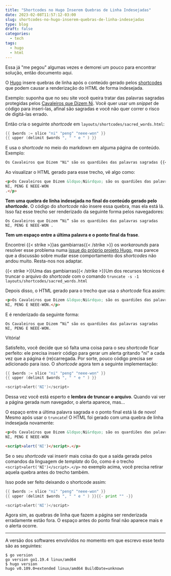 ```yaml
---
title: "Shortcodes no Hugo Inserem Quebras de Linha Indesejadas"
date: 2023-02-08T11:57:12-03:00
slug: shortcodes-no-hugo-inserem-quebras-de-linha-indesejadas
type: blog
draft: false
categories:
  - tech
tags:
  - hugo
  - html
---
```

Essa já "me pegou" algumas vezes e demorei um pouco para encontrar solução, então documento aqui.

O [Hugo](https://gohugo.io/) insere quebras de linha após o conteúdo gerado pelos [shortcodes](https://gohugo.io/content-management/shortcodes/) que podem causar a renderização do HTML de forma indesejada.

Exemplo: suponha que no seu site você queira tratar das palavras sagradas protegidas pelos [Cavaleiros que Dizem Ni](https://youtu.be/0e2kaQqxmQ0). Você quer usar um *snippet* de código para inseri-las, afinal são sagradas e você não quer correr o risco de digitá-las errado.

Então cria o seguinte *shortcode* em `layouts/shortcodes/sacred_words.html`:

```go
{{ $words := slice "ni" "peng" "neee-won" }}
{{ upper (delimit $words ", " " e " ) }}
```

E usa o *shortcode* no meio do markdown em alguma página de conteúdo. Exemplo:

```markdown
Os Cavaleiros que Dizem "Ni" são os quardiões das palavras sagradas {{</* sacred_words */>}}.
```

Ao visualizar o HTML gerado para esse trecho, vê algo como:

```html
<p>Os Cavaleiros que Dizem &ldquo;Ni&rdquo; são os quardiões das palavras sagradas 
NI, PENG E NEEE-WON
.</p>
```

**Tem uma quebra de linha indesejada no final do conteúdo gerado pelo *shortcode*.** O código do *shortcode* não insere essa quebra, mas ela está lá. Isso faz esse trecho ser renderizado da seguinte forma pelos navegadores:

```
Os Cavaleiros que Dizem “Ni” são os quardiões das palavras sagradas NI, PENG E NEEE-WON .
```

**Tem um espaço entre a última palavra e o ponto final da frase**.

Encontrei {{< strike >}}as gambiarras{{< /strike >}} os *workarounds* para resolver esse problema numa [issue do próprio projeto Hugo](https://github.com/gohugoio/hugo/issues/1753), mas parece que a discussão sobre mudar esse comportamento dos *shortcodes* não andou muito. Resta-nos nos adaptar.

{{< strike >}}Uma das gambiarras{{< /strike >}}Um dos recursos técnicos é truncar o arquivo do *shortcode* com o comando `truncate -s -1 layouts/shortcodes/sacred_words.html`

Depois disso, o HTML gerado para o trecho que usa o *shortcode* fica assim:

```html
<p>Os Cavaleiros que Dizem &ldquo;Ni&rdquo; são os quardiões das palavras sagradas 
NI, PENG E NEEE-WON.</p>
```

E é renderizado da seguinte forma:

```
Os Cavaleiros que Dizem “Ni” são os quardiões das palavras sagradas NI, PENG E NEEE-WON.
```

Vitória!

Satisfeito, você decide que só falta uma coisa para o seu *shortcode* ficar perfeito: ele precisa inserir código para gerar um alerta gritando "ni" a cada vez que a página é (re)carregada. Por sorte, pouco código precisa ser adicionado para isso. O *shortcode* agora tem a seguinte implementação:

```go
{{ $words := slice "ni" "peng" "neee-won" }}
{{ upper (delimit $words ", " " e " ) }}

<script>alert('NI')</script>
```

Dessa vez você está esperto e **lembra de truncar o arquivo**. Quando vai ver a página gerada num navegador, o alerta aparece, mas...

O espaço entre a última palavra sagrada e o ponto final está lá de novo! Mesmo após usar o `truncate`! O HTML foi gerado com uma quebra de linha indesejada novamente:

```html
<p>Os Cavaleiros que Dizem &ldquo;Ni&rdquo; são os quardiões das palavras sagradas 
NI, PENG E NEEE-WON

<script>alert('NI')</script>.</p>
```

Se o seu *shortcode* vai inserir mais coisa do que a saída gerada pelos comandos da linguagem de *template* do Go, como é o trecho `<script>alert('NI')</script>.</p>` no exemplo acima, você precisa retirar aquela quebra antes do trecho também.

Isso pode ser feito deixando o shortcode assim:

```go
{{ $words := slice "ni" "peng" "neee-won" }}
{{ upper (delimit $words ", " " e " ) }}{{- print "" -}}

<script>alert('NI')</script>
```

Agora sim, as quebras de linha que fazem a página ser renderizada erradamente estão fora. O espaço antes do ponto final não aparece mais e o alerta ocorre.

---

A versão dos softwares envolvidos no momento em que escrevo esse texto são as seguintes:

```
$ go version
go version go1.19.4 linux/amd64
$ hugo version
hugo v0.109.0+extended linux/amd64 BuildDate=unknown
```
